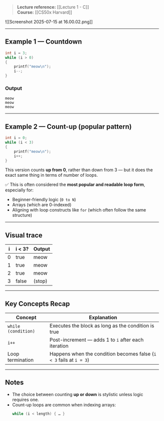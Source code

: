 > **Lecture reference:** [[Lecture 1 - C]]  
> **Course:** [[CS50x Harvard]]

![[Screenshot 2025-07-15 at 16.00.02.png]]

---

## Example 1 — Countdown

```c
int i = 3;
while (i > 0)
{
    printf("meow\n");
    i--;
}
```

### Output

```
meow
meow
meow
```

---

## Example 2 — Count-up (popular pattern)

```c
int i = 0;
while (i < 3)
{
    printf("meow\n");
    i++;
}
```

This version counts **up from 0**, rather than down from 3 — but it does the exact same thing in terms of number of loops.

✅ This is often considered the **most popular and readable loop form**, especially for:

- Beginner-friendly logic (`0 to N`)
- Arrays (which are 0-indexed)
- Aligning with loop constructs like `for` (which often follow the same structure)

---

## Visual trace

| i | i < 3? | Output  |
|---|--------|---------|
| 0 | true   | meow    |
| 1 | true   | meow    |
| 2 | true   | meow    |
| 3 | false  | (stop)  |

---

## Key Concepts Recap

| Concept        | Explanation |
|----------------|-------------|
| `while (condition)` | Executes the block as long as the condition is true |
| `i++`           | Post-increment — adds 1 to `i` after each iteration |
| Loop termination | Happens when the condition becomes false (`i < 3` fails at `i = 3`) |

---

## Notes

- The choice between counting **up or down** is stylistic unless logic requires one.
- Count-up loops are common when indexing arrays:  
  ```c
  while (i < length) { … }
  ```